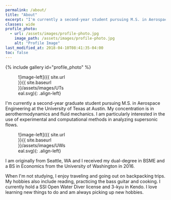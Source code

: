 ```yaml
---
permalink: /about/
title: "About"
excerpt: "I'm currently a second-year student pursuing M.S. in Aerospace Engineering at the University of Texas at Austin."
classes: wide
profile_photo:
  - url: /assets/images/profile-photo.jpg
    image_path: /assets/images/profile-photo.jpg
    alt: "Profile Image"
last_modified_at: 2018-04-10T08:41:35-04:00
toc: false
---
```


{% include gallery id="profile_photo" %}

<figure style="width: 150px">
![image-left]({{ site.url }}{{ site.baseurl }}/assets/images/UTseal.svg){: .align-left}</figure>I'm currently a second-year graduate student pursuing M.S. in Aerospace Engineering at the University of Texas at Austin. My concentration is in aerothermodynamics and fluid mechanics. I am particularly interested in the use of experimental and computational methods in analyzing supersonic flows.

<figure style="width: 150px">
![image-left]({{ site.url }}{{ site.baseurl }}/assets/images/UWseal.svg){: .align-left}</figure>I am originally from Seattle, WA and I received my dual-degree in BSME and a BS in Economics from the University of Washington in 2016.

When I'm not studying, I enjoy traveling and going out on backpacking trips. My hobbies also include reading, practicing the bass guitar and cooking. I currently hold a SSI Open Water Diver license and 3-kyu in Kendo. I love learning new things to do and am always picking up new hobbies.
